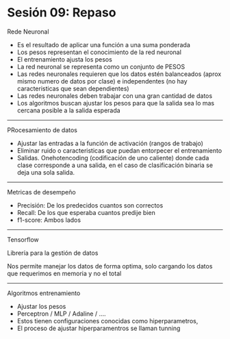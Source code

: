 # Sesión 09: Repaso

Rede Neuronal

- Es el resultado de aplicar una función a una suma ponderada
- Los pesos representan el conocimiento de la red neuronal
- El entrenamiento ajusta los pesos
- La red neuronal se representa como un conjunto de PESOS
- Las redes neuronales requieren que los datos estén balanceados (aprox mismo numero de datos por clase) e independentes (no hay caracteristicas que sean dependientes)
- Las redes neuronales deben trabajar con una gran cantidad de datos
- Los algoritmos buscan ajustar los pesos para que la salida sea lo mas cercana posible a la salida esperada

---

PRocesamiento de datos

- Ajustar las entradas a la función de activación (rangos de trabajo)
- Eliminar ruido o caracteristicas que puedan entorpecer el entrenamiento
- Salidas. Onehotencoding (codificación de uno caliente) donde cada clase corresponde a una salida, en el caso de clasificación binaria se deja una sola salida.

---

Metricas de desempeño

- Precisión: De los predecidos cuantos son correctos
- Recall: De los que esperaba cuantos predije bien
- f1-score: Ambos lados

---

Tensorflow

Librería para la gestión de datos

Nos permite manejar los datos de forma optima, solo cargando los datos que requerimos en memoria y no el total

---

Algoritmos entrenamiento

- Ajustar los pesos
- Perceptron / MLP / Adaline / ….
- Estos tienen configuraciones conocidas como hiperparametros,
- El proceso de ajustar hiperparamentros se llaman tunning